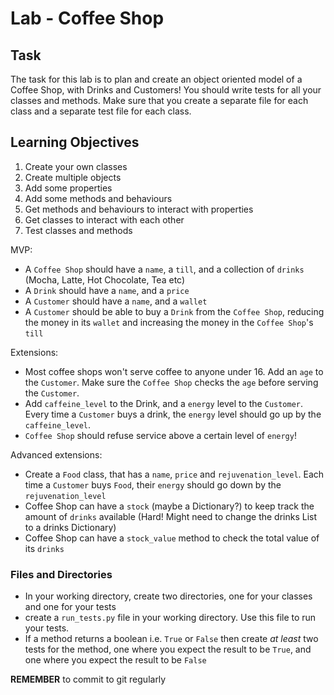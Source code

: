 # Lab - Coffee Shop

## Task

The task for this lab is to plan and create an object oriented model of a Coffee Shop, with Drinks and Customers! You should write tests for all your classes and methods. Make sure that you create a separate file for each class and a separate test file for each class.

## Learning Objectives

1. Create your own classes
2. Create multiple objects
3. Add some properties
4. Add some methods and behaviours
5. Get methods and behaviours to interact with properties
6. Get classes to interact with each other
7. Test classes and methods

MVP:

  - A `Coffee Shop` should have a `name`, a `till`, and a collection of `drinks` (Mocha, Latte, Hot Chocolate, Tea etc)
  - A `Drink` should have a `name`, and a `price`
  - A `Customer` should have a `name`, and a `wallet`
  - A `Customer` should be able to buy a `Drink` from the `Coffee Shop`, reducing the money in its `wallet` and increasing the money in the `Coffee Shop`'s `till`

Extensions:

  - Most coffee shops won't serve coffee to anyone under 16. Add an `age` to the `Customer`. Make sure the `Coffee Shop` checks the `age` before serving the `Customer`.
  - Add `caffeine_level` to the Drink, and a `energy` level to the `Customer`. Every time a `Customer` buys a drink, the `energy` level should go up by the `caffeine_level`.
  - `Coffee Shop` should refuse service above a certain level of `energy`!

Advanced extensions:

  - Create a `Food` class, that has a `name`, `price` and `rejuvenation_level`. Each time a `Customer` buys `Food`, their `energy` should go down by the `rejuvenation_level`
  - Coffee Shop can have a `stock` (maybe a Dictionary?) to keep track the amount of `drinks` available (Hard! Might need to change the drinks List to a drinks Dictionary)
  - Coffee Shop can have a `stock_value` method to check the total value of its `drinks`

### Files and Directories

  - In your working directory, create two directories, one for your classes and one for your tests
  - create a `run_tests.py` file in your working directory. Use this file to run your tests.
  - If a method returns a boolean i.e. `True` or `False` then create _at least_ two tests for the method, one where you expect the result to be `True`, and one where you expect the result to be `False`

**REMEMBER** to commit to git regularly